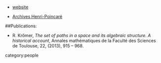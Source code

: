 * [website](http://www.uni-siegen.de/fb6/phima/member/kroemer/vkkroemer.html)


* [Archives Henri-Poincaré](http://poincare.univ-lorraine.fr/fr/membre-titulaire/ralf-kromer)

##Publications:

* R. Krőmer, _The set of paths in a space and its algebraic structure. A historical account_, Annales mathématiques de la Faculté des Sciences de Toulouse, 22, (2013), 915 – 968.


category:people